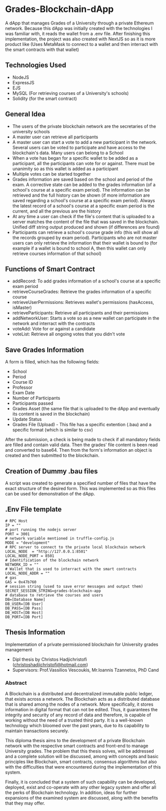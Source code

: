 # Grades-Blockchain-dApp
A dApp that manages Grades of a University through a private Ethereum network. Because this dApp was initially created with the technologies I was familiar with, it reads the wallet from a .env file. After finishing this implementation, the project was also created with NextJS so as it is more product like (Uses MetaMask to connect to a wallet and then interract with the smart contracts with that wallet)

## Technologies Used
* NodeJS
* ExpressJS
* EJS
* MySQL (For retrieving courses of a University's schools)
* Solidity (for the smart contract)

## General Idea
* The users of the private blockchain network are the secretaries of the university schools
* A master user can retrieve all participants
* A master user can start a vote to add a new participant in the network. Several users can be voted to participate and have access to the blockchain's data. Many users can belong to a School
* When a vote has began for a specific wallet to be added as a participant, all the participants can vote for or against. There must be unanimity so as this wallet is added as a participant
* Multiple votes can be started together
* Grades information are saved based on the school and period of the exam. A corrective state can be added to the grades information (of a school's course at a specific exam period). The information can be retrieved and the full history can be shown (if more information are saved regarding a school's course at a specific exam period). Always the latest record of a school's course at a specific exam period is the current, and all the previous are the history
* At any time a user can check if the file's content that is uploaded to a server matches the content of the file that was saved in the blockchain. Unified diff string output produced and shown (if differences are found)
* Participants can retrieve a school's course grade info (this will show all the records grouped by exam period). Participants who are not master users can only retrieve the information that their wallet is bound to (for example if a wallet is bound to school A, then this wallet can only retrieve courses information of that school)

## Functions of Smart Contract
* addRecord: To add grades information of a school's course at a specific exam period
* retrieveCourseGrades: Retrieve the grades information of a specific course
* retrieveUserPermissions: Retrieves wallet's permissions (hasAccess, isMaster)
* retrieveParticipants: Retrieve all participants and their permissions
* addNetworkUser: Starts a vote so as a new wallet can participate in the network and interract with the contracts
* voteAdd: Vote for or against a candidate
* voteList: Retrieve all ongoing votes that you didn't vote

## Save Grades Information
A form is filled, which has the following fields:
* School
* Period
* Course ID
* Professor
* Exam Date
* Number of Participants
* Participants passed
* Grades Asset (the same file that is uploaded to the dApp and eventually its content is saved in the blockchain)
* Update Status
* Grades File (Upload) - This file has a specific extention (.bau) and a specific format (which is similar to csv)

After the submission, a check is being made to check if all mandatory fields are filled and contain valid data. Then the grades' file content is been read and converted to base64. Then from the form's information an object is created and then submitted to the blockchain.

## Creation of Dummy .bau files
A script was created to generate a specified number of files that have the exact structure of the desired form. This was implemented so as this files can be used for demonstration of the dApp.

## .Env File template
```
# RPC Host
IP = ""
# port running the nodejs server
PORT = 3001
# network variable mentioned in truffle-config.js
MODE = "development"
# RPC server to connect to the private local blockchain network 
LOCAL_NODE  = "http://127.0.0.1:8501"
LOCAL_NODE_PORT = 8501
# Identification of the blockchain network
NETWORK_ID = ""
# Wallet that is used to interract with the smart contracts
LOCAL_NODE_ADDR = ""
# gas
GAS = 0x47b760
# session string (used to save error messages and output them)
SECRET_SESSION_STRING=grades-blockchain-app
# database to retrieve the courses and users
DB=[Database Name]
DB_USER=[DB User]
DB_PASS=[DB Pass]
DB_HOST=[DB Host]
DB_PORT=[DB Port]
```

## Thesis Information
Implementation of a private permissioned blockchain for University grades management
* Dipl thesis by Christos Hadjichristofi (christoshadjichristofi@hotmail.com)
* Supervisors: Prof.Vassilios Vescoukis, Mr.Ioannis Tzannetos, PhD Cand

### Abstract
A Blockchain is a distributed and decentralized immutable public ledger, that exists across a network. The Blockchain acts as a distributed database that is shared among the nodes of a network. More specifically, it stores information in digital format that can not be edited. Thus, it guarantees the integrity and security of any record of data and therefore, is capable of working without the need of a trusted third party. It is a well-known technology which bloomed over the past years, due to its capability to maintain transactions securely.

This diploma thesis aims to the development of a private Blockchain network with the respective smart contracts and front-end to manage University grades. The problem that this thesis solves, will be addressed and a complete solution will be discussed, among with concepts and basic principles like Blockchain, smart contracts, consensus algorithms but also with the difficulties that were encountered during the implementation of this system.

Finally, it is concluded that a system of such capability can be developed, deployed, exist and co-operate with any other legacy system and offer all the perks of Blockchain technology. In addition, ideas for further expansions of the examined system are discussed, along with the benefits that they may offer.
